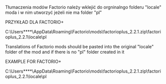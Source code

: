 Tłumaczenia modów Factorio należy wklejić do orgninalngo folderu "locale" moda i w nim utworzyć jeżeli nie ma folder "pl"

PRZYKŁAD DLA FACTORIO+

C:\Users\****\AppData\Roaming\Factorio\mods\factorioplus_2.2.1.zip\factorioplus_2.2.1\locale\pl

Translations of Factorio mods should be pasted into the original "locale" folder of the mod and if there is no "pl" folder created in it

EXAMPLE FOR FACTORIO+

C:\Users\****\AppData\Roaming\Factorio\mods\factorioplus_2.2.1.zip\factorioplus_2.2.1\locale\pl
